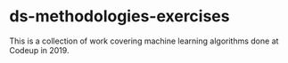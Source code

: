 # ds-methodologies-exercises
This is a collection of work covering machine learning algorithms done at Codeup in 2019.